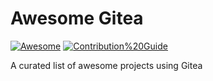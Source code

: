# Awesome Gitea
[![Awesome](https://awesome.re/badge-flat.svg)](https://awesome.re) 
[![Contribution%20Guide](https://img.shields.io/badge/-Contribution%20Guide-informational?style=flat)](contributing.md)

A curated list of awesome projects using Gitea

